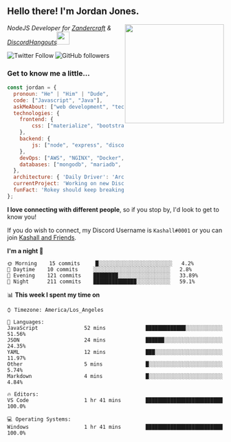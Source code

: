 <h2> Hello there! I'm Jordan Jones.</h2>
<img align="right" src="https://jordanjones.org/hello%20there.gif" width="230">
<p><em>NodeJS Developer for <a href="https://github.com/Zandercraft">Zandercraft</a> & <a href="https://github.com/DiscordHangouts">DiscordHangouts</a><img src="https://media.giphy.com/media/WUlplcMpOCEmTGBtBW/giphy.gif" width="30"></em></p>

![Twitter Follow](https://img.shields.io/twitter/follow/kashalls?label=Follow)
![GitHub followers](https://img.shields.io/github/followers/kashalls?label=Follow&style=social)

### Get to know me a little...

```javascript
const jordan = {
  pronoun: "He" | "Him" | "Dude",
  code: ["Javascript", "Java"],
  askMeAbout: ["web development", "technology", "server racks", "databases"],
  technologies: {
    frontend: {
        css: ["materialize", "bootstrap"]
    },
    backend: {
        js: ["node", "express", "discord.js", "eslint"],
    },
    devOps: ["AWS", "NGINX", "Docker", "KVM"],
    databases: ["mongodb", "mariadb", "redis", "rethinkdb"]
  },
  architecture: { 'Daily Driver': 'Arch Linux', 'Server Applications': 'Ubuntu Focal' },
  currentProject: 'Working on new Discord Bot :)',
  funFact: 'Rokey should keep breaking things, he just needs to learn how to fix them.'
};
```

<b>I love connecting with different people</b>, so if you stop by, I'd look to get to know you!

If you do wish to connect, my Discord Username is `Kashall#0001` or you can join <a href="https://discord.gg/Xv7WKN">Kashall and Friends</a>.

<!--START_SECTION:waka-->
**I'm a night 🦉** 

```text
🌞 Morning    15 commits     █░░░░░░░░░░░░░░░░░░░░░░░░   4.2% 
🌆 Daytime    10 commits     ░░░░░░░░░░░░░░░░░░░░░░░░░   2.8% 
🌃 Evening    121 commits    ████████░░░░░░░░░░░░░░░░░   33.89% 
🌙 Night      211 commits    ██████████████░░░░░░░░░░░   59.1%

```


📊 **This week I spent my time on** 

```text
⌚︎ Timezone: America/Los_Angeles

💬 Languages: 
JavaScript               52 mins             █████████████░░░░░░░░░░░░   51.56% 
JSON                     24 mins             ██████░░░░░░░░░░░░░░░░░░░   24.35% 
YAML                     12 mins             ███░░░░░░░░░░░░░░░░░░░░░░   11.97% 
Other                    5 mins              █░░░░░░░░░░░░░░░░░░░░░░░░   5.74% 
Markdown                 4 mins              █░░░░░░░░░░░░░░░░░░░░░░░░   4.84%

🔥 Editors: 
VS Code                  1 hr 41 mins        █████████████████████████   100.0%

💻 Operating Systems: 
Windows                  1 hr 41 mins        █████████████████████████   100.0%

```


<!--END_SECTION:waka-->

